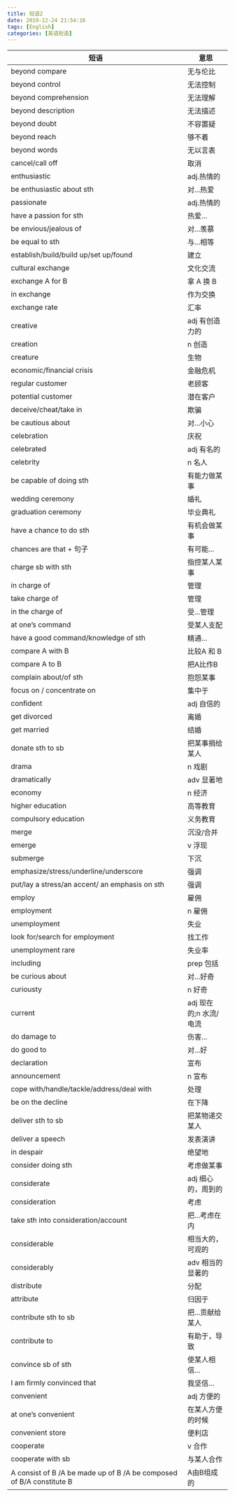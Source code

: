 ```yaml
---
title: 短语2
date: 2019-12-24 21:54:16
tags: [English]
categories: [英语短语]
---
```

|短语|意思|
|-|-|
|beyond compare | 无与伦比|
|beyond control | 无法控制|
|beyond comprehension | 无法理解|
|beyond description | 无法描述|
|beyond doubt | 不容置疑|
|beyond reach | 够不着|
|beyond words | 无以言表|
|cancel/call off | 取消|
|enthusiastic | adj.热情的|
|be enthusiastic about sth | 对...热爱|
|passionate | adj.热情的|
|have a passion for sth | 热爱...|
|be envious/jealous of | 对...羡慕|
|be equal to sth | 与...相等|
|establish/build/build up/set up/found | 建立|
|cultural exchange | 文化交流|
|exchange A for B | 拿 A 换 B|
|in exchange | 作为交换|
|exchange rate | 汇率|
|creative | adj 有创造力的|
|creation | n 创造|
|creature | 生物|
|economic/financial crisis | 金融危机|
|regular customer | 老顾客|
|potential customer | 潜在客户|
|deceive/cheat/take in | 欺骗|
|be cautious about | 对...小心|
|celebration | 庆祝|
|celebrated | adj 有名的|
|celebrity | n 名人|
|be capable of doing sth | 有能力做某事|
|wedding ceremony | 婚礼|
|graduation ceremony | 毕业典礼|
|have a chance to do sth | 有机会做某事|
|chances are that + 句子 | 有可能...|
|charge sb with sth | 指控某人某事|
|in charge of | 管理|
|take charge of | 管理|
|in the charge of | 受...管理|
|at one’s command | 受某人支配|
|have a good command/knowledge of sth | 精通...|
|compare A with B | 比较A 和 B|
|compare A to B | 把A比作B|
|complain about/of sth | 抱怨某事|
|focus on / concentrate on | 集中于|
|confident | adj 自信的|
|get divorced | 离婚|
|get married | 结婚|
|donate sth to sb | 把某事捐给某人|
|drama | n 戏剧|
|dramatically | adv 显著地|
|economy | n 经济|
|higher education | 高等教育|
|compulsory education | 义务教育|
|merge | 沉没/合并|
|emerge | v 浮现|
|submerge | 下沉|
|emphasize/stress/underline/underscore | 强调|
|put/lay a stress/an accent/ an emphasis on sth | 强调|
|employ | 雇佣|
|employment | n 雇佣|
|unemployment | 失业|
|look for/search for employment | 找工作|
|unemployment rare | 失业率|
|including | prep 包括|
|be curious about | 对...好奇|
|curiousty | n 好奇|
|current | adj 现在的;n 水流/电流|
|do damage to | 伤害... |
|do good to | 对...好|
|declaration | 宣布|
|announcement | n 宣布|
|cope with/handle/tackle/address/deal with | 处理|
|be on the decline | 在下降|
|deliver sth to  sb| 把某物递交某人|
|deliver a speech | 发表演讲|
|in despair | 绝望地|
|consider doing sth | 考虑做某事|
|considerate | adj 细心的，周到的|
|consideration | 考虑|
|take sth into consideration/account | 把...考虑在内|
|considerable | 相当大的，可观的|
|considerably | adv 相当的 显著的|
|distribute | 分配|
|attribute | 归因于|
|contribute sth to sb | 把...贡献给某人|
|contribute to | 有助于，导致|
|convince sb of sth | 使某人相信...|
|I am firmly convinced that | 我坚信...|
|convenient | adj 方便的|
|at one’s convenient | 在某人方便的时候|
|convenient store | 便利店|
|cooperate | v 合作|
|cooperate with sb | 与某人合作|
|A consist of B /A be made up of B /A be composed of B/A constitute B |A由B组成的|
